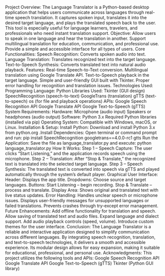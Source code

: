 Project Overview:
The Language Translator is a Python-based desktop application that helps users communicate across languages through real-time speech translation. It captures spoken input, translates it into the desired target language, and plays the translated speech back to the user.
This tool is especially useful for language learners, travelers, and professionals who need instant translation support.
Objective:
Allow users to speak in one language and hear the translation in another.
Support multilingual translation for education, communication, and professional use.
Provide a simple and accessible interface for all types of users.
Core Functionalities:
Speech Recognition: Converts spoken audio into text.
Language Translation: Translates recognized text into the target language.
Text-to-Speech Synthesis: Converts translated text into natural audio playback.
Features:
Real-time Speech-to-Text conversion.
Multilingual translation using Google Translate API.
Text-to-Speech playback in the target language.
Simple and user-friendly GUI built with Tkinter.
Proper error handling for recognition and translation issues.
Technologies Used:
Programming Language: Python
Libraries Used:
Tkinter (GUI design)
SpeechRecognition (speech-to-text)
GoogleTrans (translation)
gTTS (text-to-speech)
os (for file and playback operations)
APIs:
Google Speech Recognition API
Google Translate API
Google Text-to-Speech (gTTS)
System Requirements:
Hardware:
Microphone (audio input)
Speakers or headphones (audio output)
Software:
Python 3.x
Required Python libraries (installed via pip)
Operating System:
Compatible with Windows, macOS, or Linux.
Installation & Setup:
Install Python:
Download and install Python 3.x from python.org
.Install Dependencies:
Open terminal or command prompt and run:
pip install SpeechRecognition googletrans==4.0.0-rc1 gtts
Run the Application:
Save the file as language_translator.py and execute:
python language_translator.py
How It Works:
Step 1 – Speech Capture:
The user clicks “Start Listening,” and the application records speech using the microphone.
Step 2 – Translation:
After “Stop & Translate,” the recognized text is translated into the selected target language.
Step 3 – Speech Synthesis:
The translated text is converted into speech via gTTS and played automatically through the system’s default player.
Graphical User Interface:
Header: Displays the app title.
Dropdowns: Choose source and target languages.
Buttons:
Start Listening – begin recording.
Stop & Translate – process and translate.
Display Area: Shows original and translated text with live status updates.
Error Handling:
Handles unclear speech or microphone issues.
Displays user-friendly messages for unsupported languages or failed translations.
Prevents crashes through try-except error management.
Future Enhancements:
Add offline functionality for translation and speech.
Allow saving of translated text and audio files.
Expand language and dialect support.
Add audio playback controls (speed, volume).
Introduce custom themes for the user interface.
Conclusion:
The Language Translator is a reliable and interactive application designed to simplify communication across different languages.
By integrating speech recognition, translation, and text-to-speech technologies, it delivers a smooth and accessible experience.
Its modular design allows for easy expansion, making it suitable for educational, professional, and personal use.
Acknowledgments:
This project utilizes the following tools and APIs:
Google Speech Recognition API
Google Translate API
Google Text-to-Speech (gTTS)
Tkinter (Python GUI library)
